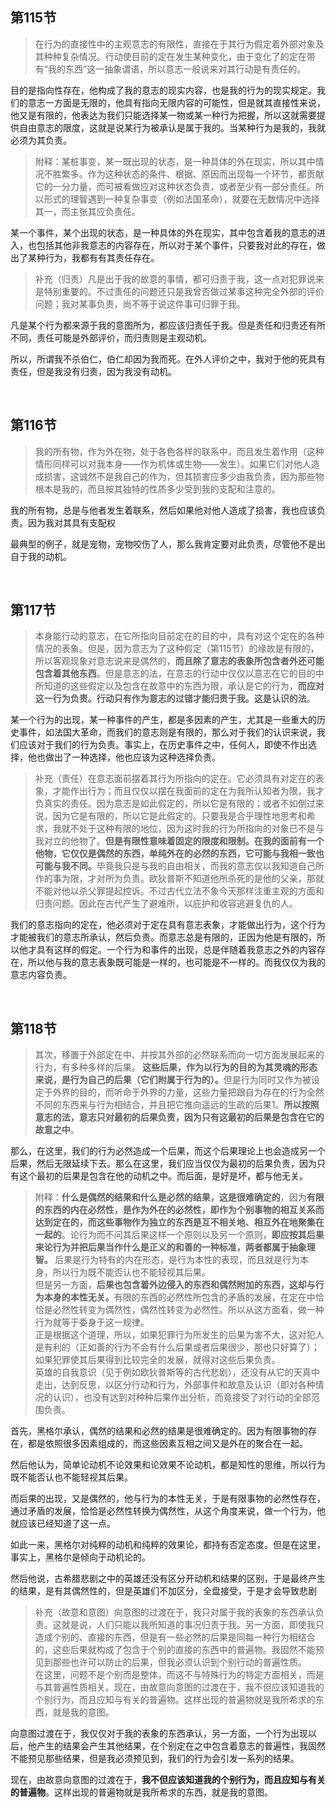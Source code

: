 <h2>第115节</h2><blockquote data-pid="MO3Fn7eA">   在行为的直接性中的主观意志的有限性，直接在于其行为假定着外部对象及其种种复杂情况。行动使目前的定在发生某种变化，由于变化了的定在带有“我的东西”这一抽象谓语，所以意志一般说来对其行动是有责任的。</blockquote><p data-pid="6dpcw_d_">目的是指向性存在，他构成了我的意志的现实内容，也是我的行为的现实规定。我们的意志一方面是无限的，他具有指向无限内容的可能性，但是就其直接性来说，他又是有限的，他表达为我们只能选择某一物或某一种行为把握，所以这就需要提供自由意志的限度，这就是说某行为被承认是属于我的。当某种行为是我的，我就必须为其负责。</p><blockquote data-pid="MGWdyE-s">附释：某桩事变，某一既出现的状态，是一种具体的外在现实，所以其中情况不胜繁多。作为这种状态的条件、根据、原因而出现每一个环节，都贡献它的一分力量，而可被看做应对这种状态负责，或者至少有一部分责任。所以形式的理智遇到一种复杂事变（例如法国革命），就要在无数情况中选择其一，而主张其应负责任。</blockquote><p data-pid="z_v-PEEO">某一个事件，某个出现的状态，是一种具体的外在现实，其中包含着我的意志的进入，也包括其他非我意志的内容存在，所以对于某个事件，只要我对此的存在，做出了某种行为，我都有有其责任存在。</p><blockquote data-pid="t2pjb9lq">补充（归责）凡是出于我的故意的事情，都可归责于我，这一点对犯罪说来是特别重要的。不过责任的问题还只是我曾否做过某事这种完全外部的评价问题；我对某事负责，尚不等于说这件事可归罪于我。</blockquote><p data-pid="-lDa0r5q">凡是某个行为都来源于我的意图所为，都应该归责任于我。但是责任和归责还有所不同，责任可能是外部评价，而归责则是主观动机。</p><p data-pid="YDMD_wG3">所以，所谓我不杀伯仁，伯仁却因为我而死。在外人评价之中，我对于他的死具有责任，但是我没有归责，因为我没有动机。</p><p><br></p><h2>第116节</h2><blockquote data-pid="eZeSYzkl">    我的所有物，作为外在物，处于各色各样的联系中，而且发生着作用（这种情形同样可以对我本身——作为机体或生物——发生）。如果它们对他人造成损害，这诚然不是我自己的作为，但其损害应多少由我负责，因为那些物根本是我的，而且按其独特的性质多少受到我的支配和注意的。</blockquote><p data-pid="J_xQ1uzj">我的所有物，总是与他者发生着联系，然后如果他对他人造成了损害，我也应该负责。因为我对其具有支配权</p><p data-pid="uGf1BUkv">最典型的例子，就是宠物，宠物咬伤了人，那么我肯定要对此负责，尽管他不是出自于我的动机。</p><p><br></p><h2>第117节</h2><blockquote data-pid="QXErDnGw">    本身能行动的意志，在它所指向目前定在的目的中，具有对这个定在的各种情况的表象。但是，因为意志为了这种假定（第115节）的缘故是有限的，所以客观现象对意志说来是偶然的，<b>而且除了意志的表象所包含者外还可能包含着其他东西</b>。但是意志的法，在意志的行动中仅仅以意志在它的目的中所知道的这些假定以及包含在故意中的东西为限，承认是它的行为，<b>而应对这一行为负责。行动只有作为意志的过错才能归责于我。这是认识的法</b>。</blockquote><p data-pid="ZcOvKYpJ">某一个行为的出现，某一种事件的产生，都是多因素的产生，尤其是一些重大的历史事件，如法国大革命，而我们的意志则是有限的，那么对于我们的认识来说，我们应该对于我们的行为负责。事实上，在历史事件之中，任何人，即使不作出选择，他也做出了一种选择，他也应该为这种选择负责。</p><blockquote data-pid="1qT7Tlck">   补充（责任）在意志面前摆着其行为所指向的定在。它必须具有对定在的表象，才能作出行为；而且仅仅以摆在我面前的定在为我所认知者为限，我才负真实的责任。因为意志是如此假定的，所以它是有限的；或者不如倒过来说，因为它是有限的，所以它是此假定的。只要我是合乎理性地思考和希求，我就不处于这种有限的地位，因为这时我的行为所指向的对象已不是与我对立的他物了。<b>但是有限性意味着固定的限度和限制。在我的面前有一个他物，它仅仅是偶然的东西，单纯外在的必然的东西，它可能与我相一致也可能与我不同。</b>毕竟我只是与我的自由相关，而我的意志仅以我知道自己所作的事为限，才对所为负责。欧狄普斯不知道他所杀死的是他的父亲，那就不能对他以杀父罪提起控诉。不过古代立法不象今天那样注重主观的方面和归责问题。因此在古代产生了避难所，以庇护和收容逃避复仇的人。</blockquote><p data-pid="DXsPBAHZ">我们的意志指向的定在，他必须对于定在具有意志表象，才能做出行为，这个行为才能被我们的意志所承认，然后负责。而意志总是有限的，正因为他是有限的，所以他才具有这样的假定。一个行为和事件的出现，总是伴随着我意志之外的内容存在，所以他与我的意志表象既可能是一样的，也可能是不一样的。而我仅仅为我的意志内容负责。</p><p><br></p><h2>第118节</h2><blockquote data-pid="yaB385N4"> 其次，移置于外部定在中、并按其外部的必然联系而向一切方面发展起来的行为，有多种多样的后果。<b> 这些后果，作为以行为的目的为其灵魂的形态来说，是行为自己的后果（它们附属于行为的）。</b>但是行为同时又作为被设定于外界的目的，而听命于外界的力量，这些力量把跟自为存在的行为全然不同的东西来与行为相结合，并且把它推向遥远的生疏的后果1。<b>所以按照意志的法，意志只对最初的后果负责，因为只有这最初的后果是包含在它的故意之中</b>。</blockquote><p data-pid="b4hlrfzd">那么，在这里，我们的行为必然造成一个后果，而这个后果理论上也会造成另一个后果，然后无限延续下去。那么在这里，我们应当仅仅为最初的后果负责，因为只有这个最初的后果是包含在他的动机之中。而后面，是好是坏，都与他无关。</p><blockquote data-pid="rHX0Jh74">  附释：<b>什么是偶然的结果和什么是必然的结果，这是很难确定的</b>，因为<b>有限的东西的内在必然性，是作为外在的必然性，即作为个别事物的相互关系而达到定在的，而这些事物作为独立的东西是互不相关地、相互外在地聚集在一起的</b>。论行为而不问其后果这样一个原则以及另一个原则，<b>即应按其后果来论行为并把后果当作什么是正义的和善的一种标准，两者都属于抽象理智。 </b> 后果是行为特有的内在形态，是行为本性的表现，而且就是行为本身，所以行为既不能否认也不能轻视其后果。<br>    但是另一方面，<b>后果也包含着外边侵入的东西和偶然附加的东西，这却与行为本身的本性无关。</b>有限的东西的必然性所包含的矛盾的发展，在定在中恰恰是必然性转变为偶然性，偶然性转变为必然性。所以从这方面看，做一种行为就等于委身于这一规律。<br>    正是根据这个道理，所以，如果犯罪行为所发生的后果为害不大，这对犯人是有利的（正如善的行为不会有什么后果或者后果很少，那也只好算了）；如果犯罪使其后果得到比较完全的发展，就得对这些后果负责。<br>    英雄的自我意识（见于例如欧狄普斯等的古代悲剧），还没有从它的天真中走出，达到反思，以区分行动和行为，外部事件和故意及认识（即对各种情况的认识），也没有达到对种种后果作出分析，而竟接受了对行动的全部范围负责。</blockquote><p data-pid="qgD9p3TV">首先，黑格尔承认，偶然的结果和必然的结果是很难确定的。因为有限事物的存在，都是依照很多因素组成的，而这些因素互相之间又是外在的聚合在一起。</p><p data-pid="GDKtroOb">然后他认为，简单论动机不论效果和论效果不论动机，都是知性的思维，所以行为既不能否认也不能轻视其后果。</p><p data-pid="PYcIq_cJ">而后果的出现，又是偶然的，他与行为的本性无关，于是有限事物的必然性存在，通过矛盾的发展，恰恰是必然性转换为偶然性，从这个角度来说，做一个行为，他就应该已经知道了这一点。</p><p data-pid="Xorzv3gT">如此一来，黑格尔对纯粹的动机和纯粹的效果论，都持有否定态度。但是在这里，事实上，黑格尔是倾向于动机论的。</p><p data-pid="Rj_HsL7j">然后他说，古希腊悲剧之中的英雄还没有区分开动机和结果的区别，于是最终产生的结果，是有其偶然性的，但是英雄们不加区分，全盘接受，于是才会导致悲剧</p><blockquote data-pid="ULk8BuJT">    补充（故意和意图）向意图的过渡在于，我只对属于我的表象的东西承认负责。这就是说，人们只能以我所知道的事况归责于我。另一方面，即使我只造成个别的、直接的东西，但是有一些必然的后果是同每一种行为相结合的，这些后果就构成了包含于个别的直接的东西中的普遍物。我固然不能预见到那些也许可以防止的后果，但我必须认识到个别行动的普遍性质。<br>    在这里，问题不是个别而是整体，而这不与特殊行为的特定方面相关，而是与其普遍性质相关。现在，由故意向意图的过渡在于，我不但应该知道我的个别行为，而且应知与有关的普遍物。这样出现的普遍物就是我所希求的东西，就是我的意图。</blockquote><p data-pid="-Gtlmv40">向意图过渡在于，我仅仅对于我的表象的东西承认，另一方面，一个行为出现以后，他产生的结果会产生其他结果，在个别定在之中包含着意志的普遍性，我固然不能预见那些结果，但是我必须预见到，我们的行为会引发一系列的结果。</p><p data-pid="AH3GBH5v">现在，由故意向意图的过渡在于，<b>我不但应该知道我的个别行为，而且应知与有关的普遍物</b>。这样出现的普遍物就是我所希求的东西，就是我的意图。</p>